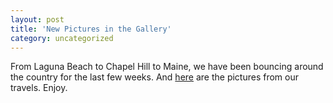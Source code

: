 ```yaml
---
layout: post
title: 'New Pictures in the Gallery'
category: uncategorized
---
```


From Laguna Beach to Chapel Hill to Maine, we have been bouncing around the country for the last few weeks.  And <a href="http://www.thecave.com/gallery.aspx">here</a> are the pictures from our travels.  Enjoy.
